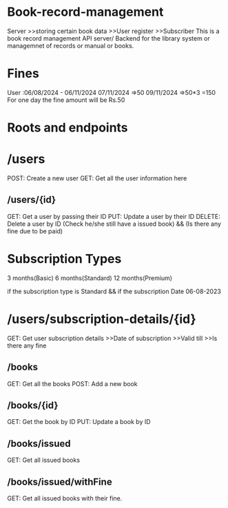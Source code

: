 # Book-record-management

Server >>storing certain book data >>User register >>Subscriber
This is a book record management API server/ Backend for the library system or managemnet of records or manual or books.

# Fines

User :06/08/2024 - 06/11/2024
07/11/2024 =>50
09/11/2024 =>50*3 =150
For one day the fine amount will be Rs.50

# Roots and endpoints

# /users

POST: Create a new user
GET: Get all the user information here

## /users/{id}

GET: Get a user by passing their ID
PUT: Update a user by their ID
DELETE: Delete a user by ID (Check he/she still have a issued book) && (Is there any fine due to be paid)

# Subscription Types

3 months(Basic)
6 months(Standard)
12 months(Premium)

if the subscription type is Standard  && if the subscription Date 06-08-2023

# /users/subscription-details/{id}

GET: Get user subscription details
        >>Date of subscription
        >>Valid till
        >>Is there any fine

## /books
GET: Get all the books
POST: Add a new book

## /books/{id}
GET: Get the book by ID
PUT: Update a book by ID

## /books/issued
GET: Get all issued books

## /books/issued/withFine
GET: Get all issued books with their fine.

